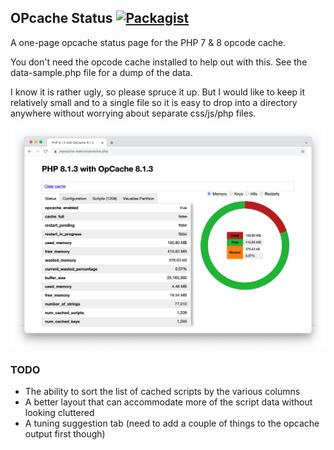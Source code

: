 OPcache Status  [![Packagist](http://img.shields.io/packagist/v/Erictoby/opcache-status.svg)](https://packagist.org/packages/Erictoby/opcache-status)
---------------

A one-page opcache status page for the PHP 7 & 8 opcode cache.

You don't need the opcode cache installed to help out with this.
See the data-sample.php file for a dump of the data.

I know it is rather ugly, so please spruce it up. But I would like
to keep it relatively small and to a single file so it is easy to 
drop into a directory anywhere without worrying about separate css/js/php
files.

[![Screenshot](https://github.com/Erictoby/opcache-status/blob/master/screenshot.png)](https://github.com/Erictoby/opcache-status/blob/master/screenshot.png)

### TODO

 - The ability to sort the list of cached scripts by the various columns
 - A better layout that can accommodate more of the script data without looking cluttered
 - A tuning suggestion tab (need to add a couple of things to the opcache output first though)

